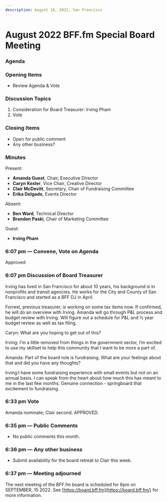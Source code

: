 ```yaml
---
description: August 18, 2022, San Francisco
---
```


# August 2022 BFF.fm Special Board Meeting

### Agenda <a href="#_isq2qnxilcuv" id="_isq2qnxilcuv"></a>

### Opening Items <a href="#_yuu2t17tejmb" id="_yuu2t17tejmb"></a>

* Review Agenda & Vote

### Discussion Topics <a href="#_gh90gq7a3ij6" id="_gh90gq7a3ij6"></a>

1. Consideration for Board Treasurer: Irving Pham
2. Vote

### Closing Items <a href="#_m2d59stcwc8p" id="_m2d59stcwc8p"></a>

* Open for public comment
* Any other business?

### Minutes <a href="#_2rotxoh0qmlm" id="_2rotxoh0qmlm"></a>

Present:

* **Amanda Guest**, Chair, Executive Director
* **Caryn Kesler**, Vice Chair, Creative Director
* **Clair McDevitt**, Secretary, Chair of Fundraising Committee
* **Erika Delgado**, Events Director

Absent:

* **Ben Ward**, Technical Director
* **Brandon Paski**, Chair of Marketing Committee

Guest:

* **Irving Pham**

### 6:07 pm — Convene, Vote on Agenda <a href="#_byvicgateta6" id="_byvicgateta6"></a>

Approved

### 6:07 pm Discussion of Board Treasurer <a href="#_1pn6gmsfjqoy" id="_1pn6gmsfjqoy"></a>

Irving has lived in San Francisco for about 10 years, his background is in nonprofits and transit agencies. He works for the City and County of San Francisco and started as a BFF DJ in April.

Forrest, previous treasurer, is working on some tax items now. If confirmed, he will do an overview with Irving. Amanda will go through P\&L process and budget review with Irving. Will figure out a schedule for P\&L and ½ year budget review as well as tax filing.

Caryn: What are you hoping to get out of this?

Irving: I’m a little removed from things in the government sector, I’m excited to use my skillset to help this community that I want to be more a part of.

Amanda: Part of the board role is fundraising. What are your feelings about that and did you have any thoughts?

Irving:I have some fundraising experience with small events but not on an annual basis. I can speak from the heart about how much this has meant to me in the last few months. Genuine connection - springboard that excitement to fundraising.

### 6:33 pm Vote <a href="#_k8rwha8dd3e8" id="_k8rwha8dd3e8"></a>

Amanda nominate; Clair second. APPROVED.

### 6:35 pm — Public Comments <a href="#_yzriitpr9iks" id="_yzriitpr9iks"></a>

* No public comments this month.

### 6:36 pm — Any other business <a href="#_8935se679bls" id="_8935se679bls"></a>

* Submit availability for the board retreat to Clair this week.

### 6:37 pm — Meeting adjourned <a href="#_sum0kfxczkbs" id="_sum0kfxczkbs"></a>

The next meeting of the BFF.fm board is scheduled for 6pm on SEPTEMBER, 15 2022. See [https://board.bff.fm](https://board.bff.fm/) for more information.
